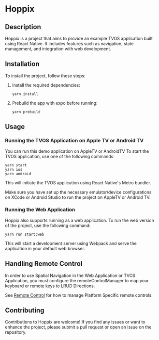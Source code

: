 # Hoppix

## Description

Hoppix is a project that aims to provide an example TVOS application built using React Native. It includes features such as navigation, state management, and integration with web development.

## Installation

To install the project, follow these steps:

1. Install the required dependencies:

   ```
   yarn install
   ```

2. Prebuild the app with expo before running:
   ```
   yarn prebuild
   ```

## Usage

### Running the TVOS Application on Apple TV or Android TV

You can run this demo application on AppleTV or AndroidTV
To start the TVOS application, use one of the following commands:

```
yarn start
yarn ios
yarn android
```

This will initiate the TVOS application using React Native's Metro bundler.

Make sure you have set up the necessary emulator/device configurations on XCode or Android Studio to run the project on AppleTV or Android TV.

### Running the Web Application

Hoppix also supports running as a web application. To run the web version of the project, use the following command:

```
yarn run start:web
```

This will start a development server using Webpack and serve the application in your default web browser.

## Handling Remote Control

In order to use Spatial Navigation in the Web Application or TVOS Application, you must configure the remoteControlManager to map your keyboard or remote keys to LRUD Directions.

See [Remote Control](./src/components/remote-control/) for how to manage Platform Specific remote controls.

## Contributing

Contributions to Hoppix are welcome! If you find any issues or want to enhance the project, please submit a pull request or open an issue on the repository.
